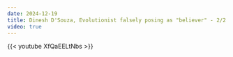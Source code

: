 ```yaml
---
date: 2024-12-19
title: Dinesh D'Souza, Evolutionist falsely posing as "believer" - 2/2
video: true
---
```



{{< youtube XfQaEELtNbs >}}
